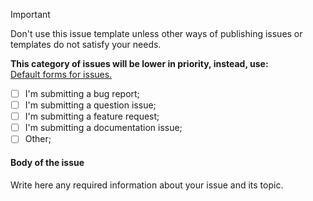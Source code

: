 > [!Important]
> Don't use this issue template unless other ways of publishing issues or templates do not satisfy your needs.
>
> **This category of issues will be lower in priority, instead, use:**\
> [Default forms for issues.](https://github.com/Falcion/Patternugit/issues/new/choose/)

- [ ] I'm submitting a bug report;
- [ ] I'm submitting a question issue;
- [ ] I'm submitting a feature request;
- [ ] I'm submitting a documentation issue;
- [ ] Other;

#### Body of the issue

Write here any required information about your issue and its topic.